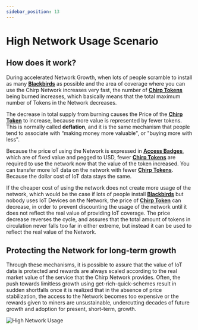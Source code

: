 ```yaml
---
sidebar_position: 13
---
```


# High Network Usage Scenario

## How does it work?

During accelerated Network Growth, when lots of people scramble to install as many **[Blackbirds](Mining/Blackbird.md)** as possible and the area of coverage where you can use the Chirp Network increases very fast, the number of **[Chirp Tokens](chirp-tokens.md)** being burned increases, which basically means that the total maximum number of Tokens in the Network decreases. 

The decrease in total supply from burning causes the Price of the **[Chirp Token](chirp-tokens.md)** to increase, because more value is represented by fewer tokens. This is normally called **deflation**, and it is the same mechanism that people tend to associate with “making money more valuable", or "buying more with less".

Because the price of using the Network is expressed in **[Access Badges](access-badges.md)**, which are of fixed value and pegged to USD, fewer **[Chirp Tokens](chirp-tokens.md)** are required to use the network now that the value of the token increased. You can transfer more IoT data on the network with fewer **[Chirp Tokens](chirp-tokens.md)**. Because the dollar cost of IoT data stays the same. 

If the cheaper cost of using the network does not create more usage of the network, which would be the case if lots of people install **[Blackbirds](Mining/Blackbird.md)** but nobody uses IoT Devices on the Network, the price of **[Chirp Token](chirp-tokens.md)** can decrease, in order to prevent discounting the usage of the network until it does not reflect the real value of providing IoT coverage. The price decrease reverses the cycle, and assures that the total amount of tokens in circulation never falls too far in either extreme, but instead it can be used to reflect the real value of the Network.

## Protecting the Network for long-term growth

Through these mechanisms, it is possible to assure that the value of IoT data is protected and rewards are always scaled according to the real market value of the service that the Chirp Network provides. Often, the push towards limitless growth using get-rich-quick-schemes result in sudden shortfalls once it is realized that in the absence of price stabilization, the access to the Network becomes too expensive or the rewards given to miners are unsustainable, undercutting decades of future growth and adoption for present, short-term, growth.

![High Network Usage](usage.png)
